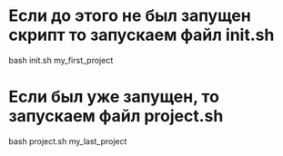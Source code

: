 # Если до этого не был запущен скрипт то запускаем файл init.sh
bash init.sh my_first_project

# Если был уже запущен, то запускаем файл project.sh
bash project.sh my_last_project

